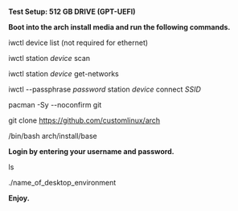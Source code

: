 **Test Setup: 512 GB DRIVE (GPT-UEFI)**

**Boot into the arch install media and run the following commands.**

iwctl device list (not required for ethernet)

iwctl station *device* scan

iwctl station *device* get-networks

iwctl --passphrase *password* station *device* connect *SSID*

pacman -Sy --noconfirm git

git clone https://github.com/customlinux/arch

/bin/bash arch/install/base

**Login by entering your username and password.**

ls

./name_of_desktop_environment

**Enjoy.**
